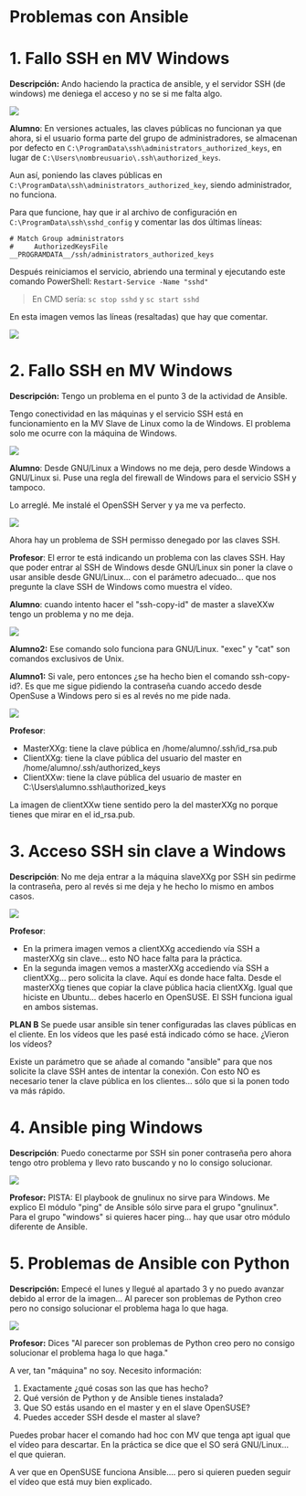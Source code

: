 
# Problemas con Ansible

# 1. Fallo SSH en MV Windows

**Descripción:** Ando haciendo la practica de ansible, y el servidor SSH (de windows) me deniega el acceso y no se si me falta algo.

![](01/problema.png)

**Alumno**: En versiones actuales, las claves públicas no funcionan ya que ahora, si el usuario forma parte del grupo de administradores, se almacenan por defecto en `C:\ProgramData\ssh\administrators_authorized_keys`, en lugar de `C:\Users\nombreusuario\.ssh\authorized_keys`.

Aun así, poniendo las claves públicas en `C:\ProgramData\ssh\administrators_authorized_key`, siendo administrador, no funciona.

Para que funcione, hay que ir al archivo de configuración en `C:\ProgramData\ssh\sshd_config` y comentar las dos últimas líneas:

```
# Match Group administrators
#     AuthorizedKeysFile __PROGRAMDATA__/ssh/administrators_authorized_keys
```

Después reiniciamos el servicio, abriendo una terminal y ejecutando este comando PowerShell: `Restart-Service -Name "sshd"`

> En CMD sería: `sc stop sshd` y `sc start sshd`

En esta imagen vemos las líneas (resaltadas) que hay que comentar.

![](01/windows-sshd-config.png)


# 2. Fallo SSH en MV Windows

**Descripción:** Tengo un problema en el punto 3 de la actividad de Ansible.

Tengo conectividad en las máquinas y el servicio SSH está en funcionamiento en la MV Slave de Linux como la de Windows.
El problema solo me ocurre con la máquina de Windows.

![](02/problema.png)

**Alumno**: Desde GNU/Linux a Windows no me deja, pero desde Windows a GNU/Linux si. Puse una regla del firewall de Windows para el servicio SSH y tampoco.

Lo arreglé. Me instalé el OpenSSH Server y ya me va perfecto.

![](02/permission-denied.png)

Ahora hay un problema de SSH permisso denegado por las claves SSH.

**Profesor**: El error te está indicando un problema con las claves SSH.
Hay que poder entrar al SSH de Windows desde GNU/Linux sin poner la clave o usar ansible desde GNU/Linux... con el parámetro adecuado... que nos pregunte la clave SSH de Windows como muestra el vídeo.

**Alumno**: cuando intento hacer el "ssh-copy-id" de master a slaveXXw tengo un problema y no me deja.

![](02/ssh-copy-id.png)

**Alumno2:** Ese comando solo funciona para GNU/Linux. "exec" y "cat" son comandos exclusivos de Unix.

**Alumno1:** Si vale, pero entonces ¿se ha hecho bien el comando ssh-copy-id?.
Es que me sigue pidiendo la contraseña cuando accedo desde OpenSuse a Windows pero si es al revés no me pide nada.

![](02/authorized_keys.png)

**Profesor**:
* MasterXXg: tiene la clave pública en /home/alumno/.ssh/id_rsa.pub
* ClientXXg: tiene la clave pública del usuario del master en /home/alumno/.ssh/authorized_keys
* ClientXXw: tiene la clave pública del usuario de master en C:\Users\alumno\.ssh\authorized_keys

La imagen de clientXXw tiene sentido pero la del masterXXg no porque tienes que mirar en el id_rsa.pub.

# 3. Acceso SSH sin clave a Windows

**Descripción**: No me deja entrar a la máquina slaveXXg por SSH sin pedirme la contraseña, pero al revés si me deja y he hecho lo mismo en ambos casos.

![](03/acceso_ssh_sin_clave_a_windows.png)

**Profesor**:
* En la primera imagen vemos a clientXXg accediendo vía SSH a masterXXg sin clave... esto NO hace falta para la práctica.
* En la segunda imagen vemos a masterXXg accediendo vía SSH a clientXXg... pero solicita la clave. Aquí es donde hace falta. Desde el masterXXg tienes que copiar la clave pública hacia clientXXg. Igual que hiciste en Ubuntu... debes hacerlo en OpenSUSE. El SSH funciona igual en ambos sistemas.

**PLAN B**
Se puede usar ansible sin tener configuradas las claves públicas en el cliente. En los vídeos que les pasé está indicado cómo se hace. ¿Vieron los vídeos?

Existe un parámetro que se añade al comando "ansible" para que nos solicite la clave SSH antes de intentar la conexión. Con esto NO es necesario tener la clave pública en los clientes... sólo que si la ponen todo va más rápido.

# 4. Ansible ping Windows

**Descripción**: Puedo conectarme por SSH sin poner contraseña pero ahora tengo otro problema y llevo rato buscando y no lo consigo solucionar.

![](04/ansible_ping_windows.png)

**Profesor:**
PISTA:
El playbook de gnulinux no sirve para Windows. Me explico
El módulo "ping" de Ansible sólo sirve para el grupo "gnulinux".
Para el grupo "windows" si quieres hacer ping... hay que usar otro módulo diferente de Ansible.

# 5. Problemas de Ansible con Python

**Descripción:** Empecé el lunes y llegué al apartado 3 y no puedo avanzar debido al error de la imagen... Al parecer son problemas de Python creo pero no consigo solucionar el problema haga lo que haga.

![](05/python-error.png)

**Profesor:** Dices "Al parecer son problemas de Python creo pero no consigo solucionar el problema haga lo que haga."

A ver, tan "máquina" no soy. Necesito información:
1) Exactamente ¿qué cosas son las que has hecho?
2) Qué versión de Python y de Ansible tienes instalada?
3) Que SO estás usando en el master y en el slave OpenSUSE?
4) Puedes acceder SSH desde el master al slave?

Puedes probar hacer el comando had hoc con MV que tenga apt igual que el vídeo para descartar. En la práctica se dice que el SO será GNU/Linux... el que quieran.

A ver que en OpenSUSE funciona Ansible.... pero si quieren pueden seguir el vídeo que está muy bien explicado.
